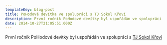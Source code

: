 ```yaml
---
templateKey: blog-post
title: PoHodová devítka ve spolupráci s TJ Sokol Křoví
description: První ročník PoHodové devítky byl uspořádán ve spolupráci s TJ Sokol Křoví
date: 2014-10-27T21:05:51.000Z
---
```


První ročník PoHodové devítky byl uspořádán ve spolupráci s [TJ Sokol Křoví](http://www.obec-krovi.cz/tj-sokol-krovi/os-1003)